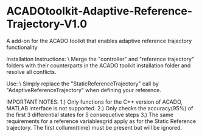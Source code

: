 # ACADOtoolkit-Adaptive-Reference-Trajectory-V1.0
A add-on for the ACADO toolkit that enables adaptive reference trajectory functionality

Installation Instructions: \\
Merge the "controller" and "reference trajectory" folders with their counterparts in the ACADO toolkit installation folder and resolve all conflicts. 

Use: \\
Simply replace the "StaticReferenceTrajectory" call by "AdaptiveReferenceTrajectory" when defining your reference.

IMPORTANT NOTES:
1.) Only functions for the C++ version of ACADO, MATLAB interface is not supported.
2.) Only checks the accuracy(95%) of the first 3 differential states for 5 consequetive steps
3.) The same requirements for a reference variablesgrid apply as for the Static Reference trajectory. The first collumn(time) must be present but will be ignored.
